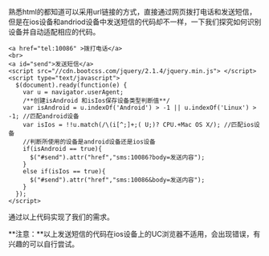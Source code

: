 熟悉html的都知道可以采用url链接的方式，直接通过网页拨打电话和发送短信，但是在ios设备和andriod设备中发送短信的代码却不一样，一下我们探究如何识别设备并自动适配相应的代码。
```
<a href="tel:10086" >拨打电话</a>
<br>
<a id="send">发送短信</a>
<script src="//cdn.bootcss.com/jquery/2.1.4/jquery.min.js"> </script>
<script type="text/javascript">
  $(document).ready(function(e) {
    var u = navigator.userAgent;
    /**创建isAndroid 和isIos保存设备类型判断值**/
    var isAndroid = u.indexOf('Android') > -1 || u.indexOf('Linux') > -1; //匹配android设备
    var isIos = !!u.match(/\(i[^;]+;( U;)? CPU.+Mac OS X/); //匹配ios设备
    //判断所使用的设备是android设备还是ios设备
    if(isAndroid == true){
      $("#send").attr("href","sms:10086?body=发送内容");
    }
    else if(isIos == true){
      $("#send").attr("href","sms:10086&body=发送内容");
    }
  });
</script>
```
通过以上代码实现了我们的需求。

**注意：**以上发送短信的代码在ios设备上的UC浏览器不适用，会出现错误，有兴趣的可以自行尝试。
